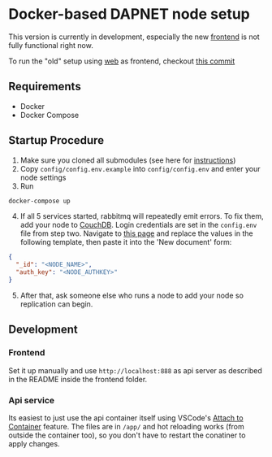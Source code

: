 # Docker-based DAPNET node setup

This version is currently in development, especially the new [frontend](https://github.com/dapnet-core/frontend) is not fully functional right now.

To run the "old" setup using [web](https://github.com/dapnet-core/web/tree/vuetify) as frontend, checkout [this commit](https://github.com/dapnet-core/core/tree/af04eaedaf9bcd6439e8d05a289ffe30ea89f84c)
## Requirements

- Docker
- Docker Compose

## Startup Procedure

1. Make sure you cloned all submodules (see here for [instructions](https://stackoverflow.com/a/4438292))
2. Copy `config/config.env.example` into `config/config.env` and enter your node settings
3. Run

```bash
docker-compose up
```

4. If all 5 services started, rabbitmq will repeatedly emit errors. To fix them, add your node to [CouchDB](http://localhost:5984/_utils). Login credentials are set in the `config.env` file from step two. Navigate to [this page](http://localhost:5984/_utils/#database/nodes/_new) and replace the values in the following template, then paste it into the 'New document' form:

```JSON
{
  "_id": "<NODE_NAME>",
  "auth_key": "<NODE_AUTHKEY>"
}
```

5. After that, ask someone else who runs a node to add your node so replication can begin.

## Development
### Frontend
Set it up manually and use `http://localhost:888` as api server as described in the README inside the frontend folder.
### Api service
Its easiest to just use the api container itself using VSCode's [Attach to Container](https://code.visualstudio.com/docs/remote/attach-container) feature. The files are in `/app/` and hot reloading works (from outside the container too), so you don't have to restart the conatiner to apply changes.
